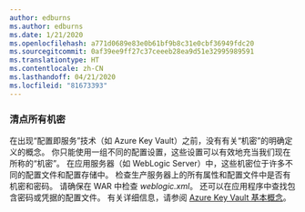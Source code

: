 ```yaml
---
author: edburns
ms.author: edburns
ms.date: 1/21/2020
ms.openlocfilehash: a771d0689e83e0b61bf9b8c31e0cbf36949fdc20
ms.sourcegitcommit: 0af39ee9ff27c37ceeeb28ea9d51e32995989591
ms.translationtype: HT
ms.contentlocale: zh-CN
ms.lasthandoff: 04/21/2020
ms.locfileid: "81673393"
---
```

### <a name="inventory-all-secrets"></a>清点所有机密

在出现“配置即服务”技术（如 Azure Key Vault）之前，没有有关“机密”的明确定义的概念。 你只能使用一组不同的配置设置，这些设置可以有效地充当我们现在所称的“机密”。 在应用服务器（如 WebLogic Server）中，这些机密位于许多不同的配置文件和配置存储中。 检查生产服务器上的所有属性和配置文件中是否有机密和密码。 请确保在 WAR 中检查 *weblogic.xml*。 还可以在应用程序中查找包含密码或凭据的配置文件。 有关详细信息，请参阅 [Azure Key Vault 基本概念](/azure/key-vault/basic-concepts)。
